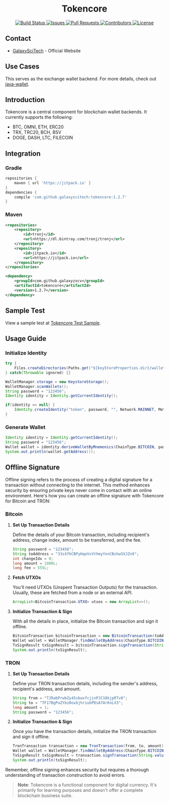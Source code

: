 <h1 align="center">Tokencore</h1>

<p align="center">
  <a href="https://travis-ci.com/galaxyscitech/tokencore">
    <img src="https://travis-ci.com/galaxyscitech/tokencore.svg?branch=master" alt="Build Status">
  </a>
  <a href="https://github.com/galaxyscitech/tokencore/issues">
    <img src="https://img.shields.io/github/issues/galaxyscitech/tokencore.svg" alt="Issues">
  </a>
  <a href="https://github.com/galaxyscitech/tokencore/pulls">
    <img src="https://img.shields.io/github/issues-pr/galaxyscitech/tokencore.svg" alt="Pull Requests">
  </a>
  <a href="https://github.com/galaxyscitech/tokencore/graphs/contributors">
    <img src="https://img.shields.io/github/contributors/galaxyscitech/tokencore.svg" alt="Contributors">
  </a>
  <a href="LICENSE">
    <img src="https://img.shields.io/github/license/galaxyscitech/tokencore.svg" alt="License">
  </a>
</p>

## Contact

- [GalaxySciTech](https://galaxy.doctor) - Official Website

## Use Cases

This serves as the exchange wallet backend. For more details, check out [java-wallet](https://github.com/galaxyscitech/java-wallet).

## Introduction

Tokencore is a central component for blockchain wallet backends. It currently supports the following:

- BTC, OMNI, ETH, ERC20
- TRX, TRC20, BCH, BSV
- DOGE, DASH, LTC, FILECOIN

## Integration

### Gradle

```gradle
repositories {
    maven { url 'https://jitpack.io' }
}
dependencies {
    compile 'com.github.galaxyscitech:tokencore:1.2.7'
}
```

### Maven

```xml
<repositories>
    <repository>
        <id>tronj</id>
        <url>https://dl.bintray.com/tronj/tronj</url>
    </repository>
    <repository>
        <id>jitpack.io</id>
        <url>https://jitpack.io</url>
    </repository>
</repositories>

<dependency>
    <groupId>com.github.galaxyzxcv</groupId>
    <artifactId>tokencore</artifactId>
    <version>1.2.7</version>
</dependency>
```

## Sample Test

View a sample test at [Tokencore Test Sample](https://github.com/galaxyscitech/tokencore/blob/master/src/test/java/org/consenlabs/tokencore/Test.java).

## Usage Guide

### Initialize Identity

```java
try {
    Files.createDirectories(Paths.get("${keyStoreProperties.dir}/wallets"));
} catch(Throwable ignored) {}

WalletManager.storage = new KeystoreStorage();
WalletManager.scanWallets();
String password = "123456";
Identity identity = Identity.getCurrentIdentity();

if(identity == null) {
    Identity.createIdentity("token", password, "", Network.MAINNET, Metadata.P2WPKH);
}
```

### Generate Wallet

```java
Identity identity = Identity.getCurrentIdentity();
String password = "123456";
Wallet wallet = identity.deriveWalletByMnemonics(ChainType.BITCOIN, password, MnemonicUtil.randomMnemonicCodes());
System.out.println(wallet.getAddress());
```

## Offline Signature

Offline signing refers to the process of creating a digital signature for a transaction without connecting to the internet. This method enhances security by ensuring private keys never come in contact with an online environment. Here's how you can create an offline signature with Tokencore for Bitcoin and TRON:

### Bitcoin

1. **Set Up Transaction Details**

   Define the details of your Bitcoin transaction, including recipient's address, change index, amount to be transferred, and the fee.

   ```java
   String password = "123456";
   String toAddress = "33sXfhCBPyHqeVsVthmyYonCBshw5XJZn9";
   int changeIdx = 0;
   long amount = 1000L;
   long fee = 555L;
   ```

2. **Fetch UTXOs**

   You'll need UTXOs (Unspent Transaction Outputs) for the transaction. Usually, these are fetched from a node or an external API.

   ```java
   ArrayList<BitcoinTransaction.UTXO> utxos = new ArrayList<>();
   ```

3. **Initialize Transaction & Sign**

   With all the details in place, initialize the Bitcoin transaction and sign it offline.

   ```java
   BitcoinTransaction bitcoinTransaction = new BitcoinTransaction(toAddress, changeIdx, amount, fee, utxos);
   Wallet wallet = WalletManager.findWalletByAddress(ChainType.BITCOIN, "33sXfhCBPyHqeVsVthmyYonCBshw5XJZn9");
   TxSignResult txSignResult = bitcoinTransaction.signTransaction(String.valueOf(ChainId.BITCOIN_MAINNET), password, wallet);
   System.out.println(txSignResult);
   ```

### TRON

1. **Set Up Transaction Details**

   Define your TRON transaction details, including the sender's address, recipient's address, and amount.

   ```java
   String from = "TJRabPrwbZy45sbavfcjinPJC18kjpRTv8";
   String to = "TF17BgPaZYbz8oxbjhriubPDsA7ArKoLX3";
   long amount = 1;
   String password = "123456";
   ```

2. **Initialize Transaction & Sign**

   Once you have the transaction details, initialize the TRON transaction and sign it offline.

   ```java
   TronTransaction transaction = new TronTransaction(from, to, amount);
   Wallet wallet = WalletManager.findWalletByAddress(ChainType.BITCOIN, "TJRabPrwbZy45sbavfcjinPJC18kjpRTv8");
   TxSignResult txSignResult = transaction.signTransaction(String.valueOf(ChainId.BITCOIN_MAINNET), password, wallet);
   System.out.println(txSignResult);
   ```

Remember, offline signing enhances security but requires a thorough understanding of transaction construction to avoid errors.

> **Note**: Tokencore is a functional component for digital currency. It's primarily for learning purposes and doesn't offer a complete blockchain business suite.
